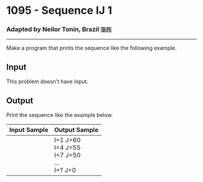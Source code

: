 # 1095 - Sequence IJ 1
### Adapted by Neilor Tonin, Brazil <span>&#x1f1e7;&#x1f1f7;</span>
---

Make a program that prints the sequence like the following example.

## Input

This problem doesn't have input.

## Output

Print the sequence like the example below.

| Input Sample | Output Sample |
| --- | --- |
||I=1 J=60</br>I=4 J=55</br>I=7 J=50</br>...</br>I=? J=0|